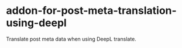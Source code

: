 # addon-for-post-meta-translation-using-deepl

Translate post meta data when using DeepL translate.
